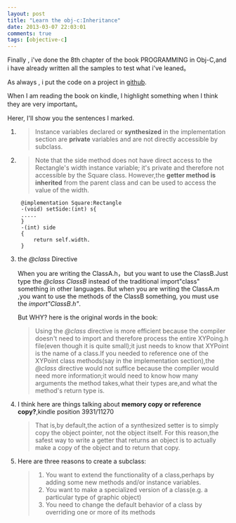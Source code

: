```yaml
---
layout: post
title: "Learn the obj-c:Inheritance"
date: 2013-03-07 22:03:01
comments: true
tags: [objective-c]
---
```

Finally , i've done the 8th chapter of the book PROGRAMMING in Obj-C,and i have already written all the samples to test what i've leaned。

As always , i put the code on a project in [github](https://github.com/yyq/learn-obj-c).

When I am reading the book on kindle, I highlight something when I think  they are very important。 

Herer, I'll show you the sentences I marked.
<!--more-->

1. >Instance variables declared or **synthesized** in the implementation section are **private** variables and are not directly accessible by subclass.

2. >Note that the side method does not have direct access to the Rectangle's width instance variable; it's private and therefore not accessible by the Square class. However,the **getter method is inherited** from the parent class and can be used to access the value of the width.

		@implementation Square:Rectangle
		-(void) setSide:(int) s{
		.....
		}
		-(int) side
		{
			return self.width.
		}

3. the _@class_ Directive
   
   When you are writing the ClassA.h，but you want to use the ClassB.Just type the _@class ClassB_ instead of the traditional import"class" something in other languages. But when you are writing the ClassA.m ,you want to use the methods of the ClassB something, you must use the _import"ClassB.h"_.
   
   But WHY?  here is the original words in the book:
   
   >Using the _@class_ directive is more efficient because the compiler doesn't need to import and therefore process the entire XYPoing.h file(even though it is quite small);it just needs to know that XYPoint is the name of a class.If you needed to reference one of the XYPoint class methods(say in the implementation section),the _@class_ directive would not suffice because the compiler would need more information;it would need to know how many arguments the method takes,what their types are,and what the method's return type is.
   
1.  I think here are things talking about **memory copy or reference copy?**,kindle position 3931/11270
    >That is,by default,the action of a synthesized setter is to simply copy the object pointer, not the object itself.
    >For this reason,the safest way to write a getter that returns an object is to actually make a copy of the object and to return that copy.
    
1. Here are three reasons to create a subclass:
    > 1. You want to extend the functionality of a class,perhaps by adding some new methods and/or instance variables.
    > 2. You want to make a specialized version of a class(e.g. a particular type of graphic object)
    > 3. You need to change the default behavior of a class by overriding one or more of its methods